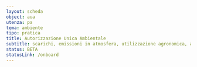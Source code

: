 ```yaml
---
layout: scheda
object: aua
utenza: pa
tema: ambiente
tipo: pratica
title: Autorizzazione Unica Ambientale
subtitle: scarichi, emissioni in atmosfera, utilizzazione agronomica, acustica, rumore, rifiuti, autorizzazione, AUA
status: BETA
statusLink: /onboard
---
```

